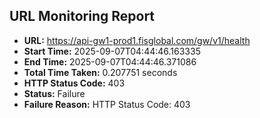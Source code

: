 ## URL Monitoring Report

- **URL:** https://api-gw1-prod1.fisglobal.com/gw/v1/health
- **Start Time:** 2025-09-07T04:44:46.163335
- **End Time:** 2025-09-07T04:44:46.371086
- **Total Time Taken:** 0.207751 seconds
- **HTTP Status Code:** 403
- **Status:** Failure
- **Failure Reason:** HTTP Status Code: 403
